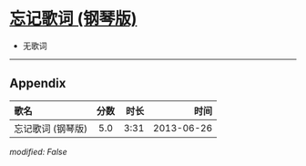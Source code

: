 # [忘记歌词 (钢琴版)](https://music.163.com/song?id=26608867)

* 无歌词


---

## Appendix

|歌名|分数|时长|时间|
|:---|:---:|---:|---:|
|忘记歌词 (钢琴版)|5.0|3:31|2013-06-26

*modified: False*